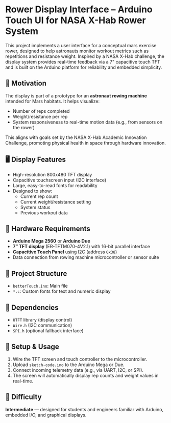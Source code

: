 # Rower Display Interface – Arduino Touch UI for NASA X-Hab Rower System

This project implements a user interface for a conceptual mars exercise rower, designed to help astronauts monitor workout metrics such as repetitions and resistance weight. Inspired by a NASA X-Hab challenge, the display system provides real-time feedback via a 7" capacitive touch TFT and is built on the Arduino platform for reliability and embedded simplicity.

## 🚀 Motivation

The display is part of a prototype for an **astronaut rowing machine** intended for Mars habitats. It helps visualize:
- Number of reps completed
- Weight/resistance per rep
- System responsiveness to real-time motion data (e.g., from sensors on the rower)

This aligns with goals set by the NASA X-Hab Academic Innovation Challenge, promoting physical health in space through hardware innovation.

## 🖥️ Display Features

- High-resolution 800x480 TFT display
- Capacitive touchscreen input (I2C interface)
- Large, easy-to-read fonts for readability
- Designed to show:
  - Current rep count
  - Current weight/resistance setting
  - System status
  - Previous workout data

## 🔌 Hardware Requirements

- **Arduino Mega 2560** or **Arduino Due**
- **7” TFT display** (ER-TFTM070-4V2.1) with 16-bit parallel interface
- **Capacitive Touch Panel** using I2C (address `0x38`)
- Data connection from rowing machine microcontroller or sensor suite

## 📁 Project Structure

- `betterTouch.ino`: Main file
- `*.c`: Custom fonts for text and numeric display

## 🔧 Dependencies

- `UTFT` library (display control)
- `Wire.h` (I2C communication)
- `SPI.h` (optional fallback interface)

## 🧪 Setup & Usage

1. Wire the TFT screen and touch controller to the microcontroller.
2. Upload `sketch-code.ino` to the Arduino Mega or Due.
3. Connect incoming telemetry data (e.g., via UART, I2C, or SPI).
4. The screen will automatically display rep counts and weight values in real-time.

## 🧠 Difficulty

**Intermediate** — designed for students and engineers familiar with Arduino, embedded I/O, and graphical displays.

